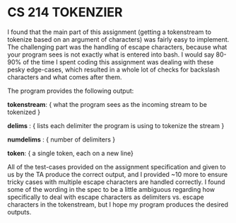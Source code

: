 CS 214 TOKENZIER 
=========

I found that the main part of this assignment (getting a tokenstream to tokenize based on an argument of characters) was fairly easy to implement. The challenging part was the handling of escape characters, because what your program sees is not exactly what is entered into bash.
I would say 80-90% of the time I spent coding this assignment was dealing with these pesky edge-cases, which resulted in a whole lot of checks for backslash characters and what comes after them.

The program provides the following output:

**tokenstream**: { what the program sees as the incoming stream to be tokenized }

**delims** : { lists each delimiter the program is using to tokenize the stream }

**numdelims** : { number of delimiters }

**token**: { a single token, each on a new line}


All of the test­-cases provided on the assignment specification and given to us by the TA produce the correct output, and I provided ~10 more to ensure tricky cases with multiple escape characters are handled correctly. I found some of the wording in the spec to be a little ambiguous regarding how specifically to deal with escape characters as delimiters vs. escape characters in the tokenstream, but I hope my program produces the desired outputs.
